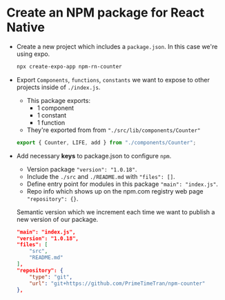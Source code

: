 # Create an NPM package for React Native

- Create a new project which includes a `package.json`. In this case we're using expo.

  ```sh
  npx create-expo-app npm-rn-counter
  ```

- Export `Components`, `functions`, `constants` we want to expose to other projects inside of `./index.js`.

  - This package exports:
    - 1 component
    - 1 constant
    - 1 function
  - They're exported from from `"./src/lib/components/Counter"`

  ```js
  export { Counter, LIFE, add } from "./components/Counter";
  ```



- Add necessary **keys** to package.json to configure `npm`.
  - Version package `"version": "1.0.18"`.
  - Include the `./src` and `./README.md` with `"files": []`.
  - Define entry point for modules in this package `"main": "index.js"`.
  - Repo info which shows up on the npm.com registry web page `"repository": {}`.

  Semantic version which we increment each time we want to publish a new version of our package.

  ```json
  "main": "index.js",
  "version": "1.0.18",
  "files": [
      "src",
      "README.md"
  ],
  "repository": {
      "type": "git",
      "url": "git+https://github.com/PrimeTimeTran/npm-counter"
  },
  ```
